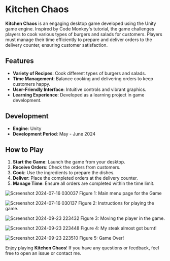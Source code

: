 # Kitchen Chaos

**Kitchen Chaos** is an engaging desktop game developed using the Unity game engine. Inspired by Code Monkey's tutorial, the game challenges players to cook various types of burgers and salads for customers. Players must manage their time efficiently to prepare and deliver orders to the delivery counter, ensuring customer satisfaction.

## Features

- **Variety of Recipes**: Cook different types of burgers and salads.
- **Time Management**: Balance cooking and delivering orders to keep customers happy.
- **User-Friendly Interface**: Intuitive controls and vibrant graphics.
- **Learning Experience**: Developed as a learning project in game development.

## Development

- **Engine**: Unity
- **Development Period**: May - June 2024

## How to Play

1. **Start the Game**: Launch the game from your desktop.
2. **Receive Orders**: Check the orders from customers.
3. **Cook**: Use the ingredients to prepare the dishes.
4. **Deliver**: Place the completed orders at the delivery counter.
5. **Manage Time**: Ensure all orders are completed within the time limit.

![Screenshot 2024-07-16 030037](https://github.com/user-attachments/assets/e39ef11f-7ae8-418e-b6b6-cee38dc8b69e)
Figure 1: Main menu page for the Game

![Screenshot 2024-07-16 030137](https://github.com/user-attachments/assets/14bf69db-4c04-45e8-b116-aaf1ba347062)
Figure 2: Instructions for playing the game.

![Screenshot 2024-09-23 223432](https://github.com/user-attachments/assets/327034a7-159a-4c7d-9027-4f305e2d8cb8)
Figure 3: Moving the player in the game.

![Screenshot 2024-09-23 223448](https://github.com/user-attachments/assets/3dd6c6be-c881-4345-bfe5-5eee69d48676)
Figure 4: My steak almost got burnt!

![Screenshot 2024-09-23 223510](https://github.com/user-attachments/assets/1962b438-e680-4b66-870e-8b8fa5e1c4c4)
Figure 5: Game Over!

Enjoy playing **Kitchen Chaos**! If you have any questions or feedback, feel free to open an issue or contact me.

